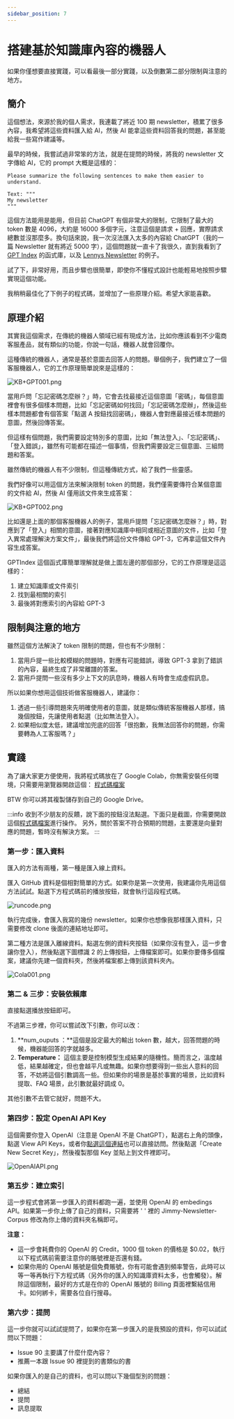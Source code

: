 ```yaml
---
sidebar_position: 7
---
```


# 搭建基於知識庫內容的機器人

<head>
  <script defer="defer" src="https://embed.trydyno.com/embedder.js"></script>
  <link href="https://embed.trydyno.com/embedder.css" rel="stylesheet" />
</head>

如果你僅想要直接實踐，可以看最後一部分實踐，以及倒數第二部分限制與注意的地方。

## 簡介

這個想法，來源於我的個人需求，我連載了將近 100 期 newsletter，積累了很多內容，我希望將這些資料匯入給 AI，然後 AI 能拿這些資料回答我的問題，甚至能給我一些寫作建議等。

最早的時候，我嘗試過非常笨的方法，就是在提問的時候，將我的 newsletter 文字傳給 AI，它的 prompt 大概是這樣的：

```other
Please summarize the following sentences to make them easier to understand.

Text: """
My newsletter
"""
```

這個方法能用是能用，但目前 ChatGPT 有個非常大的限制，它限制了最大的 token 數是 4096，大約是 16000 多個字元，注意這個是請求 + 回應，實際請求總數並沒那麼多。換句話來說，我一次沒法匯入太多的內容給 ChatGPT（我的一篇 Newsletter 就有將近 5000 字），這個問題就一直卡了我很久，直到我看到了 [GPT Index](https://gpt-index.readthedocs.io/en/latest/) 的函式庫，以及 [Lennys Newsletter](https://www.lennysnewsletter.com/p/i-built-a-lenny-chatbot-using-gpt) 的例子。

試了下，非常好用，而且步驟也很簡單，即使你不懂程式設計也能輕易地按照步驟實現這個功能。

我稍稍最佳化了下例子的程式碼，並增加了一些原理介紹。希望大家能喜歡。

## 原理介紹

其實我這個需求，在傳統的機器人領域已經有現成方法，比如你應該看到不少電商客服產品，就有類似的功能，你說一句話，機器人就會回覆你。

這種傳統的機器人，通常是基於意圖去回答人的問題。舉個例子，我們建立了一個客服機器人，它的工作原理簡單說來是這樣的：

![KB+GPT001.png](./assets/KB+GPT001.png)

當用戶問「忘記密碼怎麼辦？」時，它會去找最接近這個意圖「密碼」，每個意圖裡會有很多個樣本問題，比如「忘記密碼如何找回」「忘記密碼怎麼辦」，然後這些樣本問題都會有個答案「點選 A 按鈕找回密碼」，機器人會對應最接近樣本問題的意圖，然後回傳答案。

但這樣有個問題，我們需要設定特別多的意圖，比如「無法登入」、「忘記密碼」、「登入錯誤」，雖然有可能都在描述一個事情，但我們需要設定三個意圖、三組問題和答案。

雖然傳統的機器人有不少限制，但這種傳統方式，給了我們一些靈感。

我們好像可以用這個方法來解決限制 token 的問題，我們僅需要傳符合某個意圖的文件給 AI，然後 AI 僅用該文件來生成答案：

![KB+GPT002.png](./assets/KB+GPT002.png)

比如還是上面的那個客服機器人的例子，當用戶提問「忘記密碼怎麼辦？」時，對應到了「登入」相關的意圖，接著對應知識庫中相同或相近意圖的文件，比如「登入異常處理解決方案文件」，最後我們將這份文件傳給 GPT-3，它再拿這個文件內容生成答案。

GPTIndex 這個函式庫簡單理解就是做上圖左邊的那個部分，它的工作原理是這這樣的：

1. 建立知識庫或文件索引
2. 找到最相關的索引
3. 最後將對應索引的內容給 GPT-3

## 限制與注意的地方

雖然這個方法解決了 token 限制的問題，但也有不少限制：

1. 當用戶提一些比較模糊的問題時，對應有可能錯誤，導致 GPT-3 拿到了錯誤的內容，最終生成了非常離譜的答案。
2. 當用戶提問一些沒有多少上下文的訊息時，機器人有時會生成虛假訊息。

所以如果你想用這個技術做客服機器人，建議你：

1. 透過一些引導問題來先明確使用者的意圖，就是類似傳統客服機器人那樣，搞幾個按鈕，先讓使用者點選（比如無法登入）。
2. 如果相似度太低，建議增加兜底的回答「很抱歉，我無法回答你的問題，你需要轉為人工客服嗎？」

## 實踐

為了讓大家更方便使用，我將程式碼放在了 Google Colab，你無需安裝任何環境，只需要用瀏覽器開啟這個：
[程式碼檔案](https://colab.research.google.com/drive/1Fr1hxYOG5lss9vbvZlaw-11wM2U6N7cQ)

BTW 你可以將其複製儲存到自己的 Google Drive。

:::info
收到不少朋友的反饋，說下面的按鈕沒法點選。下面只是截圖，你需要開啟這個[程式碼檔案](https://colab.research.google.com/drive/1Fr1hxYOG5lss9vbvZlaw-11wM2U6N7cQ)進行操作。
另外，關於答案不符合預期的問題，主要還是向量對應的問題，暫時沒有解決方案。
:::

### 第一步：匯入資料

匯入的方法有兩種，第一種是匯入線上資料。

匯入 GitHub 資料是個相對簡單的方式。如果你是第一次使用，我建議你先用這個方法試試。點選下方程式碼前的播放按鈕，就會執行這段程式碼。

![runcode.png](./assets/runcode.png)

執行完成後，會匯入我寫的幾份 newsletter。如果你也想像我那樣匯入資料，只需要修改 clone 後面的連結地址即可。

第二種方法是匯入離線資料。點選左側的資料夾按鈕（如果你沒有登入，這一步會讓你登入），然後點選下圖標識 2 的上傳按鈕，上傳檔案即可。如果你要傳多個檔案，建議你先建一個資料夾，然後將檔案都上傳到該資料夾內。

![Cola001.png](./assets/Cola001.png)

### 第二 & 三步：安裝依賴庫

直接點選播放按鈕即可。

不過第三步裡，你可以嘗試改下引數，你可以改：

1. **num_ouputs ：**這個是設定最大的輸出 token 數，越大，回答問題的時候，機器能回答的字就越多。
2. **Temperature：** 這個主要是控制模型生成結果的隨機性。簡而言之，溫度越低，結果越確定，但也會越平凡或無趣。如果你想要得到一些出人意料的回答，不妨將這個引數調高一些。但如果你的場景是基於事實的場景，比如資料提取、FAQ 場景，此引數就最好調成 0。

其他引數不去管它就好，問題不大。

### 第四步：設定 OpenAI API Key

這個需要你登入 OpenAI（注意是 OpenAI 不是 ChatGPT），點選右上角的頭像，點選 View API Keys，或者你[點選這個連結](https://platform.openai.com/account/api-keys)也可以直接訪問。然後點選「Create New Secret Key」，然後複製那個 Key 並貼上到文件裡即可。

![OpenAIAPI.png](./assets/OpenAIAPI.png)

### 第五步：建立索引

這一步程式會將第一步匯入的資料都跑一遍，並使用 OpenAI 的 embedings API。如果第一步你上傳了自己的資料，只需要將 ' ' 裡的 Jimmy-Newsletter-Corpus 修改為你上傳的資料夾名稱即可。

**注意：**

- 這一步會耗費你的 OpenAI 的 Credit，1000 個 token 的價格是 $0.02，執行以下程式碼前需要注意你的賬號裡是否還有錢。
- 如果你用的 OpenAI 賬號是個免費賬號，你有可能會遇到頻率警告，此時可以等一等再執行下方程式碼（另外你的匯入的知識庫資料太多，也會觸發）。解除這個限制，最好的方式是在你的 OpenAI 賬號的 Billing 頁面裡繫結信用卡。如何綁卡，需要各位自行搜尋。

### 第六步：提問

這一步你就可以試試提問了，如果你在第一步匯入的是我預設的資料，你可以試試問以下問題：

- Issue 90 主要講了什麼什麼內容？
- 推薦一本跟 Issue 90 裡提到的書類似的書

如果你匯入的是自己的資料，也可以問以下幾個型別的問題：

- 總結
- 提問
- 訊息提取
